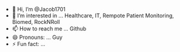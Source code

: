 - 👋 Hi, I’m @Jacob1701
- 👀 I’m interested in ... Healthcare, IT, Rempote Patient Monitoring, Biomed, RockNRoll
- 📫 How to reach me ...  Github
- 😄 Pronouns: ... Guy
- ⚡ Fun fact: ... 

<!---
Jacob1701/Jacob1701 is a ✨ special ✨ repository because its `README.md` (this file) appears on your GitHub profile.
You can click the Preview link to take a look at your changes.
--->
